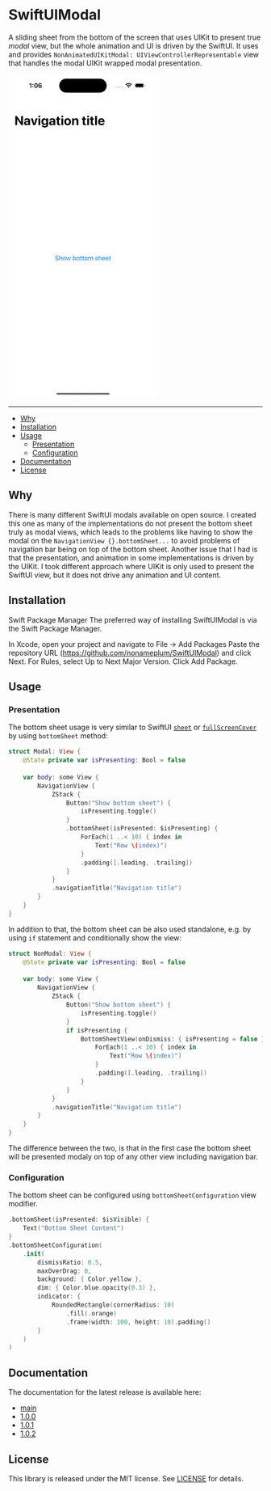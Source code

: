 # SwiftUIModal

A sliding sheet from the bottom of the screen that uses UIKit to present true *modal* view, but the whole animation and UI is driven by the SwiftUI.
It uses and provides `NonAnimatedUIKitModal: UIViewControllerRepresentable` view that handles the modal UIKit wrapped modal presentation.

![modal presentation](Sources/SwiftUIModal/Documentation.docc/modal_presentation.gif)

---

- [Why](#why)
- [Installation](#installation)
- [Usage](#usage)
  - [Presentation](#presentation)
  - [Configuration](#configuration)
- [Documentation](#documentation)
- [License](#license)

## Why

There is many different SwiftUI modals available on open source.
I created this one as many of the implementations do not present the bottom sheet truly as modal views, 
which leads to the problems like having to show the modal on the `NavigationView {}.bottomSheet...` 
to avoid problems of navigation bar being on top of the bottom sheet.
Another issue that I had is that the presentation, and animation in some implementations is driven by the UIKit.
I took different approach where UIKit is only used to present the SwiftUI view, but it does not drive any animation and UI content.
 
## Installation

Swift Package Manager
The preferred way of installing SwiftUIModal is via the Swift Package Manager.

In Xcode, open your project and navigate to File → Add Packages
Paste the repository URL (https://github.com/nonameplum/SwiftUIModal) and click Next.
For Rules, select Up to Next Major Version.
Click Add Package.

## Usage

### Presentation

The bottom sheet usage is very similar to SwiftUI [`sheet`](https://developer.apple.com/documentation/SwiftUI/View/sheet(isPresented:onDismiss:content:)) or [`fullScreenCover`](https://developer.apple.com/documentation/swiftui/view/fullscreencover(ispresented:ondismiss:content:)) by using `bottomSheet` method:

```swift
struct Modal: View {
    @State private var isPresenting: Bool = false

    var body: some View {
        NavigationView {
            ZStack {
                Button("Show bottom sheet") {
                    isPresenting.toggle()
                }
                .bottomSheet(isPresented: $isPresenting) {
                    ForEach(1 ..< 10) { index in
                        Text("Row \(index)")
                    }
                    .padding([.leading, .trailing])
                }
            }
            .navigationTitle("Navigation title")
        }
    }
}
```

In addition to that, the bottom sheet can be also used standalone, e.g. by using `if` statement and conditionally show the view:

```swift
struct NonModal: View {
    @State private var isPresenting: Bool = false

    var body: some View {
        NavigationView {
            ZStack {
                Button("Show bottom sheet") {
                    isPresenting.toggle()
                }
                if isPresenting {
                    BottomSheetView(onDismiss: { isPresenting = false }) {
                        ForEach(1 ..< 10) { index in
                            Text("Row \(index)")
                        }
                        .padding([.leading, .trailing])
                    }
                }
            }
            .navigationTitle("Navigation title")
        }
    }
}
```

The difference between the two, is that in the first case the bottom sheet will be presented modaly on top of any other view including navigation bar.

### Configuration

The bottom sheet can be configured using `bottomSheetConfiguration` view modifier.

```swift
.bottomSheet(isPresented: $isVisible) {
    Text("Bottom Sheet Content")
}
.bottomSheetConfiguration(
    .init(
        dismissRatio: 0.5,
        maxOverDrag: 0,
        background: { Color.yellow },
        dim: { Color.blue.opacity(0.3) },
        indicator: {
            RoundedRectangle(cornerRadius: 10)
                .fill(.orange)
                .frame(width: 100, height: 10).padding()
        }
    )
)
```

## Documentation

The documentation for the latest release is available here:

* [main](https://nonameplum.github.io/SwiftUIModal/main/documentation/swiftuimodal/)
* [1.0.0](https://nonameplum.github.io/SwiftUIModal/1.0.0/documentation/swiftuimodal/)
* [1.0.1](https://nonameplum.github.io/SwiftUIModal/1.0.1/documentation/swiftuimodal/)
* [1.0.2](https://nonameplum.github.io/SwiftUIModal/1.0.2/documentation/swiftuimodal/)

## License

This library is released under the MIT license. See [LICENSE](LICENSE.md) for details.
